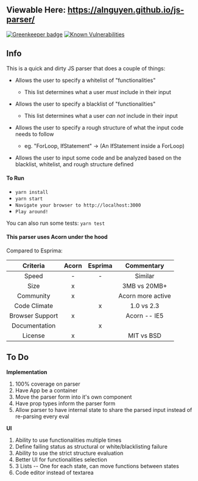 ## Viewable Here: https://alnguyen.github.io/js-parser/

[![Greenkeeper badge](https://badges.greenkeeper.io/alnguyen/js-parser.svg)](https://greenkeeper.io/)
[![Known Vulnerabilities](https://snyk.io/test/github/alnguyen/js-parser/badge.svg)](https://snyk.io/test/github/alnguyen/js-parser)

## Info

This is a quick and dirty JS parser that does a couple of things:
- Allows the user to specify a whitelist of "functionalities"
  - This list determines what a user *must* include in their input
  
- Allows the user to specify a blacklist of "functionalities"

  - This list determines what a user *can not* include in their input
  
- Allows the user to specify a rough structure of what the input code needs to follow

  - eg. "ForLoop, IfStatement" -> (An IfStatement inside a ForLoop)
  
- Allows the user to input some code and be analyzed based on the blacklist, whitelist, and rough structure defined


#### To Run
- `yarn install`
- `yarn start`
- `Navigate your browser to http://localhost:3000`
- `Play around!`

You can also run some tests: `yarn test`

#### This parser uses Acorn under the hood

Compared to Esprima:

| Criteria        | Acorn | Esprima | Commentary        |
|:---------------:|:-----:|:-------:|:-----------------:|
| Speed           |   -   |     -   | Similar           |
| Size            |  x    |         | 3MB vs 20MB+      |
| Community       |   x   |         | Acorn more active |
| Code Climate    |       |     x   | 1.0 vs 2.3        |
| Browser Support |   x   |         | Acorn -- IE5      |
| Documentation   |       |     x   |                   |
| License         |  x    |         | MIT vs BSD        |

## To Do

**Implementation**

1. 100% coverage on parser
1. Have App be a container
  1. Move the parser form into it's own component
  1. Have prop types inform the parser form
  1. Allow parser to have internal state to share the parsed input instead of re-parsing every eval

**UI**

1. Ability to use functionalities multiple times
1. Define failing status as structural or white/blacklisting failure
1. Ability to use the strict structure evaluation
1. Better UI for functionalities selection
  1. 3 Lists -- One for each state, can move functions between states
1. Code editor instead of textarea
